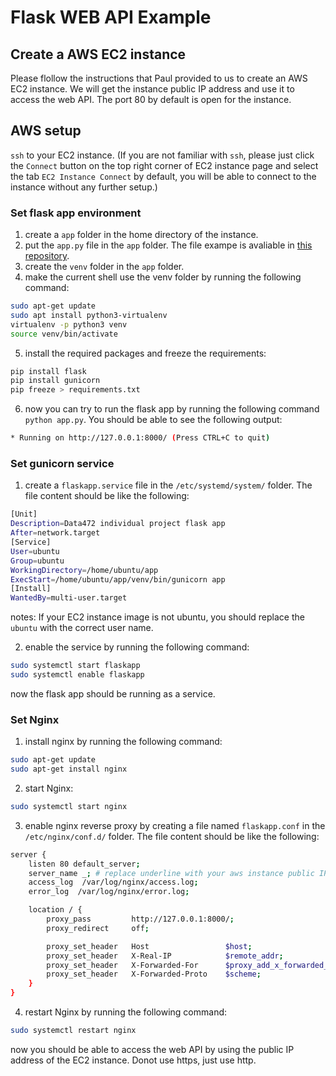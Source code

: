 # Flask WEB API Example

## Create a AWS EC2 instance

Please flollow the instructions that Paul provided to us to create an AWS EC2 instance. We will get the instance public IP address and use it to access the web API. The port 80 by default is open for the instance.

## AWS setup

`ssh` to your EC2 instance. (If you are not familiar with `ssh`, please just click the `Connect` button on the top right corner of EC2 instance page and select the tab `EC2 Instance Connect` by default, you will be able to connect to the instance without any further setup.)

### Set flask app environment

1. create a `app` folder in the home directory of the instance.
2. put the `app.py` file in the `app` folder. The file exampe is avaliable in [this repository](https://github.com/Data472-Individual-Project-Pipeline/flask-web-api-example).
3. create the `venv` folder in the `app` folder.
4. make the current shell use the venv folder by running the following command:

```bash
sudo apt-get update
sudo apt install python3-virtualenv
virtualenv -p python3 venv
source venv/bin/activate
```

5. install the required packages and freeze the requirements:

```bash
pip install flask
pip install gunicorn
pip freeze > requirements.txt
```

6. now you can try to run the flask app by running the following command `python app.py`. You should be able to see the following output:

```bash
* Running on http://127.0.0.1:8000/ (Press CTRL+C to quit)
```

### Set gunicorn service

1. create a `flaskapp.service` file in the `/etc/systemd/system/` folder. The file content should be like the following:

```bash
[Unit]
Description=Data472 individual project flask app
After=network.target
[Service]
User=ubuntu
Group=ubuntu
WorkingDirectory=/home/ubuntu/app
ExecStart=/home/ubuntu/app/venv/bin/gunicorn app
[Install]
WantedBy=multi-user.target
```

notes: If your EC2 instance image is not ubuntu, you should replace the `ubuntu` with the correct user name.

2. enable the service by running the following command:

```bash
sudo systemctl start flaskapp
sudo systemctl enable flaskapp
```

now the flask app should be running as a service.

### Set Nginx

1. install nginx by running the following command:

```bash
sudo apt-get update
sudo apt-get install nginx
```

2. start Nginx:

```bash
sudo systemctl start nginx
```

3. enable nginx reverse proxy by creating a file named `flaskapp.conf` in the `/etc/nginx/conf.d/` folder. The file content should be like the following:

```bash
server {
    listen 80 default_server;
    server_name _; # replace underline with your aws instance public IP address
    access_log  /var/log/nginx/access.log;
    error_log  /var/log/nginx/error.log;

    location / {
        proxy_pass         http://127.0.0.1:8000/;
        proxy_redirect     off;

        proxy_set_header   Host                 $host;
        proxy_set_header   X-Real-IP            $remote_addr;
        proxy_set_header   X-Forwarded-For      $proxy_add_x_forwarded_for;
        proxy_set_header   X-Forwarded-Proto    $scheme;
    }
}
```

4. restart Nginx by running the following command:

```bash
sudo systemctl restart nginx
```

now you should be able to access the web API by using the public IP address of the EC2 instance. Donot use https, just use http.
